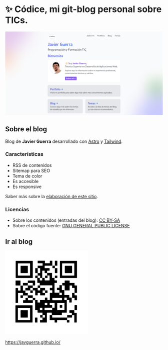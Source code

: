 # ✨ Códice, mi git-blog personal sobre TICs.

[![Banner](/public/assets/banner.png)](https://javguerra.github.io/)

## Sobre el blog

Blog de **Javier Guerra** desarrollado con [Astro](https://astro.build/) y [Tailwind](https://tailwindcss.com/).

### Características

- RSS de contenidos
- Sitemap para SEO
- Tema de color
- Es accesible
- Es responsive

Saber más sobre la [elaboración de este sitio](https://javguerra.github.io/blog).

### Licencias

- Sobre los contenidos (entradas del blog): [CC BY-SA](https://creativecommons.org/licenses/by-sa/4.0/deed.es)
- Sobre el código fuente: [GNU GENERAL PUBLIC LICENSE](LICENSE)


## Ir al blog

[![Código QR](qr.svg)](https://javguerra.github.io/)  

https://javguerra.github.io/